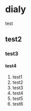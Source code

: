 # dialy

test

## test2

### test3

#### test4

1. test1
1. test2
1. test3
1. test4
1. test5
1. test6
